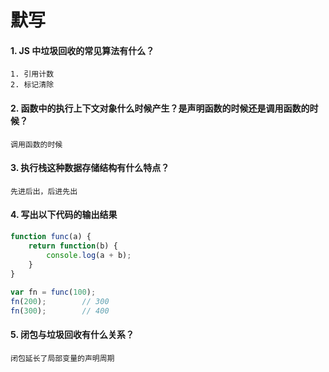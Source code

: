 # 默写

#### 1. JS 中垃圾回收的常见算法有什么？

```
1. 引用计数
2. 标记清除
```



#### 2. 函数中的执行上下文对象什么时候产生？是声明函数的时候还是调用函数的时候？

```
调用函数的时候
```



#### 3. 执行栈这种数据存储结构有什么特点？

```
先进后出，后进先出
```



#### 4. 写出以下代码的输出结果

```js
function func(a) {
    return function(b) {
        console.log(a + b);
    }
}
 
var fn = func(100);
fn(200);    	// 300
fn(300);   		// 400
```



#### 5. 闭包与垃圾回收有什么关系？

```
闭包延长了局部变量的声明周期
```



